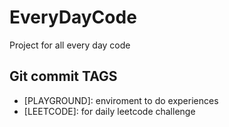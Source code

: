 # EveryDayCode

Project for all every day code

## Git commit TAGS

- [PLAYGROUND]: enviroment to do experiences
- [LEETCODE]: for daily leetcode challenge